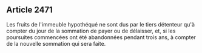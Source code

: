 Article 2471
----
Les fruits de l'immeuble hypothéqué ne sont dus par le tiers détenteur qu'à
compter du jour de la sommation de payer ou de délaisser, et, si les poursuites
commencées ont été abandonnées pendant trois ans, à compter de la nouvelle
sommation qui sera faite.
